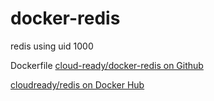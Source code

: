 # docker-redis

redis using uid 1000

Dockerfile [cloud-ready/docker-redis on Github](https://github.com/cloud-ready/docker-redis)

[cloudready/redis on Docker Hub](https://hub.docker.com/r/cloudready/redis/)
